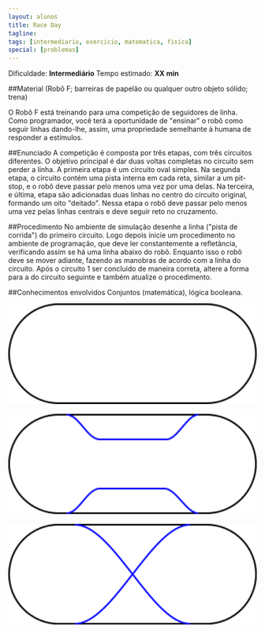 ```yaml
---
layout: alunos
title: Race Day
tagline:
tags: [intermediario, exercicio, matematica, fisica]
special: [problemas]
---
```


Dificuldade: **Intermediário**
Tempo estimado: **XX min**

##Material
(Robô F; barreiras de papelão ou qualquer outro objeto sólido; trena)

O Robô F está treinando para uma competição de seguidores de linha. Como programador, você terá a oportunidade de "ensinar" o robô como seguir linhas dando-lhe, assim, uma propriedade semelhante à humana de responder a estímulos.

##Enunciado
A competição é composta por três etapas, com três circuitos diferentes. O objetivo principal é dar duas voltas completas no circuito sem perder a linha. A primeira etapa é um circuito oval simples. Na segunda etapa, o circuito contém uma pista interna em cada reta, similar a um pit-stop, e o robô deve passar pelo menos uma vez por uma delas. Na terceira, e última, etapa são adicionadas duas linhas no centro do circuito original, formando um oito "deitado". Nessa etapa o robô deve passar pelo menos uma vez pelas linhas centrais e deve seguir reto no cruzamento.


##Procedimento
No ambiente de simulação desenhe a linha ("pista de corrida") do primeiro circuito. Logo depois inicie um procedimento no ambiente de programação, que deve ler constantemente a refletância, verificando assim se há uma linha abaixo do robô. Enquanto isso o robô deve se mover adiante, fazendo as manobras de acordo com a linha do circuito. Após o circuito 1 ser concluído de maneira correta, altere a forma para a do circuito seguinte e também atualize o procedimento.

##Conhecimentos envolvidos
Conjuntos (matemática), lógica booleana.

<center>
<img width="700" src="/assets/img/exercicios/race_day_1.png">
</center>
</br>
<center>
<img width="700" src="/assets/img/exercicios/race_day_2.png">
</center>
</br>
<center>
<img width="700" src="/assets/img/exercicios/race_day_3.png">
</center>
